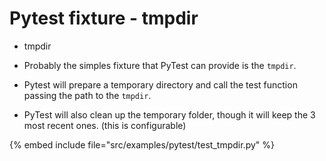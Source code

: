 # Pytest fixture - tmpdir

* tmpdir

* Probably the simples fixture that PyTest can provide is the `tmpdir`.
* Pytest will prepare a temporary directory and call the test function passing the path to the `tmpdir`.
* PyTest will also clean up the temporary folder, though it will keep the 3 most recent ones. (this is configurable)

{% embed include file="src/examples/pytest/test_tmpdir.py" %}

